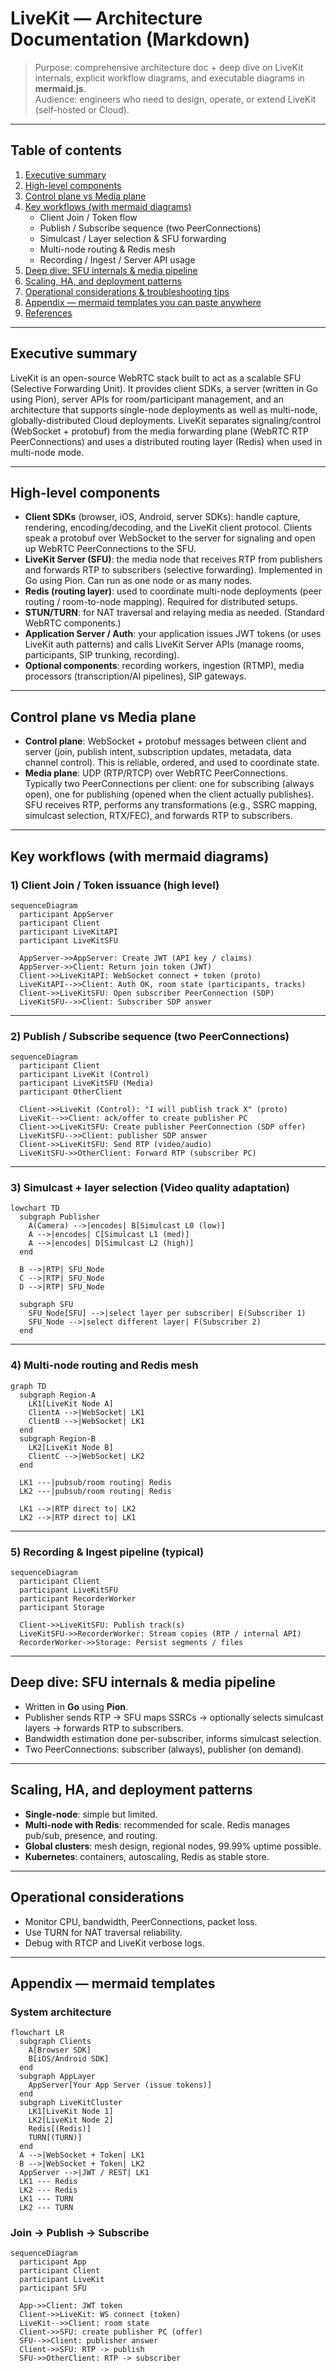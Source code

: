 # LiveKit — Architecture Documentation (Markdown)

> Purpose: comprehensive architecture doc + deep dive on LiveKit internals, explicit workflow diagrams, and executable diagrams in **mermaid.js**.  
> Audience: engineers who need to design, operate, or extend LiveKit (self-hosted or Cloud).

---

## Table of contents
1. [Executive summary](#executive-summary)  
2. [High-level components](#high-level-components)  
3. [Control plane vs Media plane](#control-plane-vs-media-plane)  
4. [Key workflows (with mermaid diagrams)](#key-workflows-with-mermaid-diagrams)  
   - Client Join / Token flow  
   - Publish / Subscribe sequence (two PeerConnections)  
   - Simulcast / Layer selection & SFU forwarding  
   - Multi-node routing & Redis mesh  
   - Recording / Ingest / Server API usage  
5. [Deep dive: SFU internals & media pipeline](#deep-dive-sfu-internals--media-pipeline)  
6. [Scaling, HA, and deployment patterns](#scaling-ha-and-deployment-patterns)  
7. [Operational considerations & troubleshooting tips](#operational-considerations--troubleshooting-tips)  
8. [Appendix — mermaid templates you can paste anywhere](#appendix---mermaid-templates-you-can-paste-anywhere)  
9. [References](#references)

---

## Executive summary
LiveKit is an open-source WebRTC stack built to act as a scalable SFU (Selective Forwarding Unit). It provides client SDKs, a server (written in Go using Pion), server APIs for room/participant management, and an architecture that supports single-node deployments as well as multi-node, globally-distributed Cloud deployments. LiveKit separates signaling/control (WebSocket + protobuf) from the media forwarding plane (WebRTC RTP PeerConnections) and uses a distributed routing layer (Redis) when used in multi-node mode.

---

## High-level components
- **Client SDKs** (browser, iOS, Android, server SDKs): handle capture, rendering, encoding/decoding, and the LiveKit client protocol. Clients speak a protobuf over WebSocket to the server for signaling and open up WebRTC PeerConnections to the SFU.  
- **LiveKit Server (SFU)**: the media node that receives RTP from publishers and forwards RTP to subscribers (selective forwarding). Implemented in Go using Pion. Can run as one node or as many nodes.  
- **Redis (routing layer)**: used to coordinate multi-node deployments (peer routing / room-to-node mapping). Required for distributed setups.  
- **STUN/TURN**: for NAT traversal and relaying media as needed. (Standard WebRTC components.)  
- **Application Server / Auth**: your application issues JWT tokens (or uses LiveKit auth patterns) and calls LiveKit Server APIs (manage rooms, participants, SIP trunking, recording).  
- **Optional components**: recording workers, ingestion (RTMP), media processors (transcription/AI pipelines), SIP gateways.

---

## Control plane vs Media plane
- **Control plane**: WebSocket + protobuf messages between client and server (join, publish intent, subscription updates, metadata, data channel control). This is reliable, ordered, and used to coordinate state.  
- **Media plane**: UDP (RTP/RTCP) over WebRTC PeerConnections. Typically two PeerConnections per client: one for subscribing (always open), one for publishing (opened when the client actually publishes). SFU receives RTP, performs any transformations (e.g., SSRC mapping, simulcast selection, RTX/FEC), and forwards RTP to subscribers.

---

## Key workflows (with mermaid diagrams)

### 1) Client Join / Token issuance (high level)
```mermaid
sequenceDiagram
  participant AppServer
  participant Client
  participant LiveKitAPI
  participant LiveKitSFU

  AppServer->>AppServer: Create JWT (API key / claims)
  AppServer->>Client: Return join token (JWT)
  Client->>LiveKitAPI: WebSocket connect + token (proto)
  LiveKitAPI-->>Client: Auth OK, room state (participants, tracks)
  Client->>LiveKitSFU: Open subscriber PeerConnection (SDP)
  LiveKitSFU-->>Client: Subscriber SDP answer
```

---

### 2) Publish / Subscribe sequence (two PeerConnections)
```mermaid
sequenceDiagram
  participant Client
  participant LiveKit (Control)
  participant LiveKitSFU (Media)
  participant OtherClient

  Client->>LiveKit (Control): "I will publish track X" (proto)
  LiveKit-->>Client: ack/offer to create publisher PC
  Client->>LiveKitSFU: Create publisher PeerConnection (SDP offer)
  LiveKitSFU-->>Client: publisher SDP answer
  Client->>LiveKitSFU: Send RTP (video/audio)
  LiveKitSFU->>OtherClient: Forward RTP (subscriber PC)
```

---

### 3) Simulcast + layer selection (Video quality adaptation)
```mermaid
lowchart TD
  subgraph Publisher
    A(Camera) -->|encodes| B[Simulcast L0 (low)]
    A -->|encodes| C[Simulcast L1 (med)]
    A -->|encodes| D[Simulcast L2 (high)]
  end

  B -->|RTP| SFU_Node
  C -->|RTP| SFU_Node
  D -->|RTP| SFU_Node

  subgraph SFU
    SFU_Node[SFU] -->|select layer per subscriber| E(Subscriber 1)
    SFU_Node -->|select different layer| F(Subscriber 2)
  end
```

---

### 4) Multi-node routing and Redis mesh
```mermaid
graph TD
  subgraph Region-A
    LK1[LiveKit Node A]
    ClientA -->|WebSocket| LK1
    ClientB -->|WebSocket| LK1
  end
  subgraph Region-B
    LK2[LiveKit Node B]
    ClientC -->|WebSocket| LK2
  end

  LK1 ---|pubsub/room routing| Redis
  LK2 ---|pubsub/room routing| Redis

  LK1 -->|RTP direct to| LK2
  LK2 -->|RTP direct to| LK1
```

---

### 5) Recording & Ingest pipeline (typical)
```mermaid
sequenceDiagram
  participant Client
  participant LiveKitSFU
  participant RecorderWorker
  participant Storage

  Client->>LiveKitSFU: Publish track(s)
  LiveKitSFU->>RecorderWorker: Stream copies (RTP / internal API)
  RecorderWorker->>Storage: Persist segments / files
```

---

## Deep dive: SFU internals & media pipeline
- Written in **Go** using **Pion**.  
- Publisher sends RTP → SFU maps SSRCs → optionally selects simulcast layers → forwards RTP to subscribers.  
- Bandwidth estimation done per-subscriber, informs simulcast selection.  
- Two PeerConnections: subscriber (always), publisher (on demand).

---

## Scaling, HA, and deployment patterns
- **Single-node**: simple but limited.  
- **Multi-node with Redis**: recommended for scale. Redis manages pub/sub, presence, and routing.  
- **Global clusters**: mesh design, regional nodes, 99.99% uptime possible.  
- **Kubernetes**: containers, autoscaling, Redis as stable store.

---

## Operational considerations
- Monitor CPU, bandwidth, PeerConnections, packet loss.  
- Use TURN for NAT traversal reliability.  
- Debug with RTCP and LiveKit verbose logs.

---

## Appendix — mermaid templates

### System architecture
```mermaid
flowchart LR
  subgraph Clients
    A[Browser SDK]
    B[iOS/Android SDK]
  end
  subgraph AppLayer
    AppServer[Your App Server (issue tokens)]
  end
  subgraph LiveKitCluster
    LK1[LiveKit Node 1]
    LK2[LiveKit Node 2]
    Redis[(Redis)]
    TURN[(TURN)]
  end
  A -->|WebSocket + Token| LK1
  B -->|WebSocket + Token| LK2
  AppServer -->|JWT / REST| LK1
  LK1 --- Redis
  LK2 --- Redis
  LK1 --- TURN
  LK2 --- TURN
```

### Join → Publish → Subscribe
```mermaid
sequenceDiagram
  participant App
  participant Client
  participant LiveKit
  participant SFU

  App->>Client: JWT token
  Client->>LiveKit: WS connect (token)
  LiveKit-->>Client: room state
  Client->>SFU: create publisher PC (offer)
  SFU-->>Client: publisher answer
  Client->>SFU: RTP -> publish
  SFU->>OtherClient: RTP -> subscriber
```